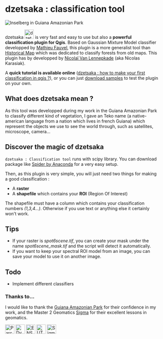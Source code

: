 # dzetsaka : classification tool
![Inselberg in Guiana Amazonian Park](https://cdn.rawgit.com/lennepkade/dzetsaka/master/img/guyane.jpg)

dzetsaka <img src="https://cdn.rawgit.com/lennepkade/dzetsaka/master/img/icon.png" alt="dzetsaka logo" width="30px"/> is very fast and easy to use but also a **powerful classification plugin for Qgis**. Based on Gaussian Mixture Model classifier developped by  [Mathieu Fauvel](http://fauvel.mathieu.free.fr), this plugin is a more generalist tool than [Historical Map](https://github.com/lennepkade/HistoricalMap) which was dedicated to classify forests from old maps.
This plugin has by developped by [Nicolaï Van Lennepkade](http://www.lennepka.de/) (aka Nicolas Karasiak).

A **quick tutorial is available online** ([dzetsaka : how to make your first classification in qgis ?](http://www.lennepka.de/dzetsaka-how-to-make-your-first-classification-in-qgis/)), or you can just [download samples](https://github.com/lennepkade/dzetsaka/archive/docs.zip) to test the plugin on your own.

## What does dzetsaka mean ?
As this tool was developped during my work in the Guiana Amazonian Park to classify different kind of vegetation, I gave an Teko name (a native-american language from a nation which lives in french Guiana) which represent the objects we use to see the world through, such as satellites, microscope, camera... 

## Discover the magic of dzetsaka
`dzetsaka : Classification tool` runs with scipy library. You can download package like [Spider by Anaconda](https://docs.continuum.io/anaconda/) for a very easy setup. 

Then, as this plugin is very simple, you will just need two things for making a good classification : 
- A **raster**
- A **shapefile** which contains your **ROI** (Region Of Interest)

The shapefile must have a column which contains your classification numbers *(1,3,4...)*. Otherwise if you use text or anything else it certainly won't work.

## Tips

- If your raster is *spot6scene.tif*, you can create your mask under the name *spot6scene_mask.tif* and the script will detect it automatically.
- If you want to keep your spectral ROI model from an image, you can save your model to use it on another image.

## Todo

- Implement different classifiers

### Thanks to...
I would like to thank the [Guiana Amazonian Park](http://www.parc-amazonien-guyane.fr/) for their confidence in my work, and the Master 2 Geomatics [Sigma](http://sigma.univ-toulouse.fr/en/welcome.html) for their excellent lessons in geomatics.

<img height="30px" src="https://rawgit.com/lennepkade/dzetsaka/master/img/logo-pag.jpg" alt="Parc amazonien de Guyane"/>
<img height="30px" src="https://raw.githubusercontent.com/lennepkade/HistoricalMap/master/img/dynafor.gif" alt="Dynafor"/>
<img height="30px" src="https://raw.githubusercontent.com/lennepkade/HistoricalMap/master/img/ensat.gif" alt="ENSAT"/>
<img height="30px" src="https://raw.githubusercontent.com/lennepkade/HistoricalMap/master/img/ut2j.png" alt="UT2J"/>
<img height="30px" src="https://raw.githubusercontent.com/lennepkade/HistoricalMap/master/img/sigma.gif" alt="Sigma"/>
